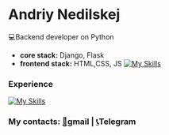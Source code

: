 # Andriy Nedilskej
:computer:Backend developer on Python
* **core  stack:** Django, Flask
* **frontend stack:** HTML,CSS, JS 
 [![My Skills](https://skillicons.dev/icons?i=django,flask,js,html,css)](https://skillicons.dev)



### Experience
[![My Skills](https://skillicons.dev/icons?i=git,docker,vim,bash,linux,mysql,nginx,postgres)](https://skillicons.dev)

### My contacts: [:newspaper:](https://andrej.nedilskej@gmail.com)gmail |  [:telephone_receiver:](https://t.me/andrew_stoic)Telegram

